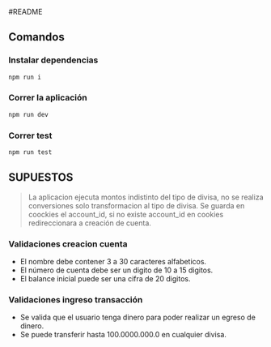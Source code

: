 #README

## Comandos

### Instalar dependencias
```bash
npm run i
```

### Correr la aplicación
```bash
npm run dev
```

### Correr test
```bash
npm run test
```

## SUPUESTOS

> La aplicacion ejecuta montos indistinto del tipo de divisa, no se realiza conversiones solo transformacion al tipo de divisa.
> Se guarda en coockies el account_id, si no existe account_id en cookies redireccionara a creación de cuenta.

### Validaciones creacion cuenta
- El nombre debe contener 3 a 30 caracteres alfabeticos.
- El número de cuenta debe ser un digito de 10 a 15 digitos.
- El balance inicial puede ser una cifra de 20 digitos.

### Validaciones ingreso transacción
- Se valida que el usuario tenga dinero para poder realizar un egreso de dinero.
- Se puede transferir hasta 100.0000.000.0 en cualquier divisa.
